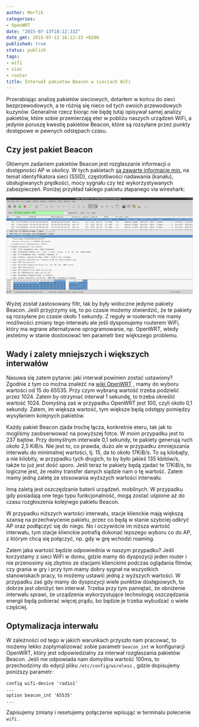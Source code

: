 ```yaml
---
author: Morfik
categories:
- OpenWRT
date: "2015-07-13T18:12:33Z"
date_gmt: 2015-07-13 16:12:33 +0200
published: true
status: publish
tags:
- wifi
- sieć
- router
title: Interwał pakietów Beacon w sieciach WiFi
---
```


Przerabiając analizę pakietów sieciowych, dotarłem w końcu do sieci bezprzewodowych, a te różnią się
nieco od tych swoich przewodowych kuzynów. Generalnie rzecz biorąc nie będę tutaj opisywał samej
analizy pakietów, które sobie przemierzają eter w pobliżu naszych urządzeń WiFi, a jedynie poruszę
kwestię pakietów Beacon, które są rozsyłane przez punkty dostępowe w pewnych odstępach czasu.

<!--more-->
## Czy jest pakiet Beacon

Głównym zadaniem pakietów Beacon jest rozgłaszanie informacji o dostępności AP w okolicy. W tych
pakietach [są zawarte informacje
min.](http://www.dd-wrt.com/wiki/index.php/Advanced_wireless_settings#Beacon_Interval) na temat
identyfikatora sieci (SSID), częstotliwości nadawania (kanału), obsługiwanych prędkości, mocy
sygnału czy też wykorzystywanych zabezpieczeń. Poniżej przykład takiego pakietu złapanego via
wireshark:

![](/img/2016/08/1.interwal-beacon-wifi.png#huge)

Wyżej został zastosowany filtr, tak by były widoczne jedynie pakiety Beacon. Jeśli przyjrzymy się,
to po czasie możemy stwierdzić, że te pakiety są rozsyłane po czasie około 1 sekundy. Z reguły w
routerach nie mamy możliwości zmiany tego interwału ale jeśli dysponujemy routerem WiFi, który ma
wgrane alternatywne oprogramowanie, np. OpenWRT, wtedy jesteśmy w stanie dostosować ten parametr bez
większego problemu.

## Wady i zalety mniejszych i większych interwałów

Nasuwa się zatem pytanie: jaki interwał powinien zostać ustawiony? Zgodnie z tym co można znaleźć na
[wiki OpenWRT](http://wiki.openwrt.org/doc/uci/wireless) , mamy do wyboru wartości od 15 do 65535.
Przy czym wybraną wartość trzeba podzielić przez 1024. Zatem by otrzymać interwał 1 sekundę, to
trzeba określić wartość 1024. Domyślną zaś w przypadku OpenWRT jest 100, czyli około 0,1 sekundy.
Zatem, im większa wartość, tym większe będą odstępy pomiędzy wysyłaniem kolejnych pakietów.

Każdy pakiet Beacon zjada trochę łącza, konkretnie eteru, tak jak to mogliśmy zaobserwować na
powyższej fotce. W moim przypadku jest to 237 bajtów. Przy domyślnym interwale 0,1 sekundy, te
pakiety generują ruch około 2,5 KiB/s. Nie jest to, co prawda, dużo ale w przypadku zmniejszania
interwału do minimalnej wartości, tj. 15, da to około 17KiB/s. To są kilobajty, a nie kilobity, w
przypadku tych drugich, to by było jakieś 135 kbitów/s, także to już jest dość sporo. Jeśli teraz te
pakiety będą zjadać te 17KiB/s, to logiczne jest, że realny transfer danych siądzie nam o tę
wartość. Zatem mamy jedną zaletę ze stosowania wyższych wartości interwału.

Inną zaletą jest oszczędzanie baterii urządzeń. mobilnych. W przypadku gdy posiadają one tego typu
funkcjonalność, mogą zostać uśpione aż do czasu rozgłoszenia kolejnego pakietu Beacon.

W przypadku niższych wartości interwału, stacje klienckie mają większą szansę na przechwycenie
pakietu, przez co będą w stanie szybciej odkryć AP oraz podłączyć się do niego. No i oczywiście im
niższa wartość interwału, tym stacje klienckie potrafią dokonać lepszego wyboru co do AP, z którym
chcą się połączyć, np. gdy w grę wchodzi roaming.

Zatem jaka wartość będzie odpowiednia w naszym przypadku? Jeśli korzystamy z sieci WiFi w domu,
gdzie mamy do dyspozycji jeden router i nie przenosimy się zbytnio ze stacjami klienckimi podczas
oglądania filmów, czy grania w gry i przy tym mamy dobry sygnał na wszystkich stanowiskach pracy, to
możemy ustawić jedną z wyższych wartości. W przypadku zaś gdy mamy do dyspozycji wiele punktów
dostępowych, to dobrze jest obniżyć ten interwał. Trzeba przy tym pamiętać, że obniżenie interwału
sprawi, że urządzenia wykorzystujące technologię oszczędzania energii będą pobierać więcej prądu, bo
będzie je trzeba wybudzać o wiele częściej.

## Optymalizacja interwału

W zależności od tego w jakich warunkach przyszło nam pracować, to możemy lekko zoptymalizować sobie
parametr `beacon_int` w konfiguracji OpenWRT, który jest odpowiedzialny za interwał rozgłaszania
pakietów Beacon. Jeśli nie odpowiada nam domyślna wartość 100ms, to przechodzimy do edycji pliku
`/etc/config/wireless` , gdzie dopisujemy poniższy parametr:

    config wifi-device 'radio1'
    ...
    option beacon_int '65535'
    ...

Zapisujemy zmiany i resetujemy połączenie wpisując w terminalu polecenie `wifi` .
